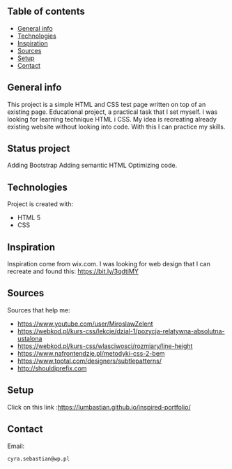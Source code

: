 ## Table of contents
* [General info](#general-info)
* [Technologies](#technologies)
* [Inspiration](#inspiration)
* [Sources](#sources)
* [Setup](#setup)
* [Contact](#contact)

## General info
This project is a simple HTML and CSS test page written on top of an existing page. Educational project, a practical task that I set myself.
I was looking for learning technique HTML i CSS. My idea is recreating already existing website without looking into code. With this I can practice my skills.

## Status project
Adding Bootstrap
Adding semantic HTML
Optimizing code.

## Technologies
Project is created with:
* HTML 5
* CSS

## Inspiration
Inspiration come from wix.com. I was looking for web design that I can recreate and found this:
https://bit.ly/3qdtiMY

## Sources
Sources that help me: 
* https://www.youtube.com/user/MiroslawZelent
* https://webkod.pl/kurs-css/lekcje/dzial-1/pozycja-relatywna-absolutna-ustalona
* https://webkod.pl/kurs-css/wlasciwosci/rozmiary/line-height
* https://www.nafrontendzie.pl/metodyki-css-2-bem
* https://www.toptal.com/designers/subtlepatterns/
* http://shouldiprefix.com

## Setup
Click on this link :https://lumbastian.github.io/inspired-portfolio/

## Contact
Email: 
```
cyra.sebastian@wp.pl
```
